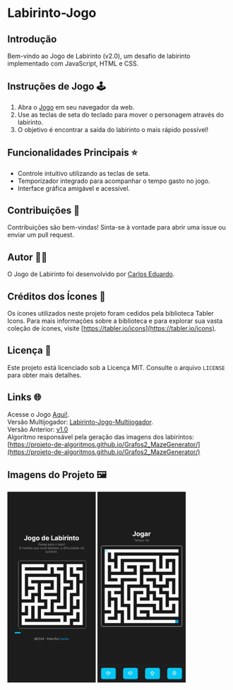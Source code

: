 # Labirinto-Jogo

## Introdução

Bem-vindo ao Jogo de Labirinto (v2.0), um desafio de labirinto implementado com JavaScript, HTML e CSS.

## Instruções de Jogo 🕹️

1. Abra o [Jogo](https://carloseduts.github.io/Labirinto-Jogo/) em seu navegador da web.
2. Use as teclas de seta do teclado para mover o personagem através do labirinto.
3. O objetivo é encontrar a saída do labirinto o mais rápido possível!

## Funcionalidades Principais ⭐

- Controle intuitivo utilizando as teclas de seta.
- Temporizador integrado para acompanhar o tempo gasto no jogo.
- Interface gráfica amigável e acessível.

## Contribuições 🤝

Contribuições são bem-vindas! Sinta-se à vontade para abrir uma issue ou enviar um pull request.

## Autor 👨‍💻

O Jogo de Labirinto foi desenvolvido por [Carlos Eduardo](https://github.com/CarlosEduts).

## Créditos dos Ícones 🎨

Os ícones utilizados neste projeto foram cedidos pela biblioteca Tabler Icons. Para mais informações sobre a biblioteca e para explorar sua vasta coleção de ícones, visite [https://tabler.io/icons](https://tabler.io/icons).

## Licença 📝

Este projeto está licenciado sob a Licença MIT. Consulte o arquivo `LICENSE` para obter mais detalhes.

## Links 🌐

Acesse o Jogo [Aqui!](https://carloseduts.github.io/Labirinto-Jogo/).
<br />
Versão Multijogador: [Labirinto-Jogo-Multijogador](https://github.com/CarlosEduts/Labirinto-Jogo-Multijogador).
<br />
Versão Anterior: [v1.0](https://github.com/CarlosEduts/Labyrinth-Game)
<br />
Algoritmo responsável pela geração das imagens dos labirintos: [https://projeto-de-algoritmos.github.io/Grafos2_MazeGenerator/](https://projeto-de-algoritmos.github.io/Grafos2_MazeGenerator/)

## Imagens do Projeto 🖼️

<img src="./Game-Images/Game/home.png" alt="Página Inicial" width="200px">
<img src="./Game-Images/Game/in-game.png" alt="Em Jogo" width="200px">
